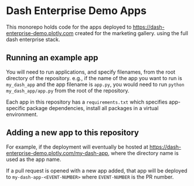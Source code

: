 # Dash Enterprise Demo Apps

This monorepo holds code for the apps deployed to https://dash-enterprise-demo.plotly.com created for the marketing gallery. using the full dash enterprise stack.

## Running an example app

You will need to run applications, and specify filenames, from the
root directory of the repository. e.g., if the name of the app you
want to run is `my_dash_app` and the app filename is `app.py`, you
would need to run `python my_dash_app/app.py` from the root
of the repository.

Each app in this repository has a `requirements.txt` which specifies app-specific package dependencies, install all packages in a virtual environment.

## Adding a new app to this repository

For example, if the deployment will eventually be hosted at https://dash-enterprise-demo.plotly.com/my-dash-app, where the directory name is used as the app name.

If a pull request is opened with a new app added, that app will be deployed to `my-dash-app-<EVENT-NUMBER>` where `EVENT-NUMBER` is the PR number.